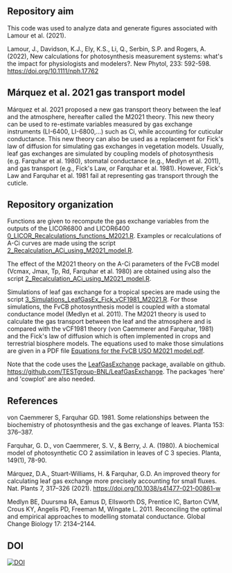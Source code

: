 ## Repository aim

This code was used to analyze data and generate figures associated with Lamour et al. (2021).

Lamour, J., Davidson, K.J., Ely, K.S., Li, Q., Serbin, S.P. and Rogers, A. (2022), New calculations for photosynthesis measurement systems: what's the impact for physiologists and modelers?. New Phytol, 233: 592-598. https://doi.org/10.1111/nph.17762

## Márquez et al. 2021 gas transport model
 
 Márquez et al. 2021 proposed a new gas transport theory between the leaf and the atmosphere, hereafter called the M2021 theory.
 This new theory can be used to re-estimate variables measured by gas exchange instruments (LI-6400, LI-6800,...) such as Ci, while accounting for cuticular conductance.
 This new theory can also be used as a replacement for Fick's law of diffusion for simulating gas exchanges in vegetation models. Usually, leaf gas exchanges are simulated by coupling models of photosynthesis (e.g. Farquhar et al. 1980), stomatal conductance (e.g., Medlyn et al. 2011), and gas transport (e.g., Fick's Law, or Farquhar et al. 1981). However, Fick's Law and Farquhar et al. 1981 fail at representing gas transport through the cuticle.

 ## Repository organization
 
Functions are given to recompute the gas exchange variables from the outputs of the LICOR6800 and LICOR6400 [0_LICOR_Recalculations_functions_M2021.R](https://github.com/TESTgroup-BNL/Marquez_et_al_2021_New_Gasex_theory/blob/main/0_LICOR_Recalculations_functions_M2021.R). Examples or recalculations of A-Ci curves are made using the script [2_Recalculation_ACi_using_M2021_model.R](https://github.com/TESTgroup-BNL/Marquez_et_al_2021_New_Gasex_theory/blob/main/2_Recalculation_ACi_using_M2021_model.R).

The effect of the M2021 theory on the A-Ci parameters of the FvCB model (Vcmax, Jmax, Tp, Rd, Farquhar et al. 1980) are obtained using also the script [2_Recalculation_ACi_using_M2021_model.R](https://github.com/TESTgroup-BNL/Marquez_et_al_2021_New_Gasex_theory/blob/main/2_Recalculation_ACi_using_M2021_model.R).

Simulations of leaf gas exchange for a tropical species are made using the script [3_Simulations_LeafGasEx_Fick_vCF1981_M2021.R](https://github.com/TESTgroup-BNL/Marquez_et_al_2021_New_Gasex_theory/blob/main/3_Simulations_LeafGasEx_Fick_vCF1981_M2021.R). For those simulations, the FvCB photosynthesis model is coupled with a stomatal conductance model (Medlyn et al. 2011). The M2021 theory is used to calculate the gas transport between the leaf and the atmosphere and is compared with the vCF1981 theory (von Caemmerer and Farquhar, 1981) and the Fick's law of diffusion which is often implemented in crops and terrestrial biosphere models. The equations used to make those simulations are given in a PDF file [Equations for the FvCB USO M2021 model.pdf](https://github.com/TESTgroup-BNL/Marquez_et_al_2021_New_Gasex_theory/blob/main/Equations%20for%20the%20FvCB%20USO%20M2021%20model.pdf).

Note that the code uses the [LeafGasExchange](https://github.com/TESTgroup-BNL/LeafGasExchange) package, available on github. https://github.com/TESTgroup-BNL/LeafGasExchange.
The packages 'here' and 'cowplot' are also needed.


## References
von Caemmerer S, Farquhar GD. 1981. Some relationships between the biochemistry of photosynthesis and the gas exchange of leaves. Planta 153: 376–387.

Farquhar, G. D., von Caemmerer, S. V., & Berry, J. A. (1980). A biochemical model of photosynthetic CO 2 assimilation in leaves of C 3 species. Planta, 149(1), 78-90.

Márquez, D.A., Stuart-Williams, H. & Farquhar, G.D. An improved theory for calculating leaf gas exchange more precisely accounting for small fluxes. Nat. Plants 7, 317–326 (2021). https://doi.org/10.1038/s41477-021-00861-w

Medlyn BE, Duursma RA, Eamus D, Ellsworth DS, Prentice IC, Barton CVM, Crous KY, Angelis PD, Freeman M, Wingate L. 2011. Reconciling the optimal and empirical approaches to modelling stomatal conductance. Global Change Biology 17: 2134–2144.

## DOI

[![DOI](https://zenodo.org/badge/364026620.svg)](https://zenodo.org/badge/latestdoi/364026620)
